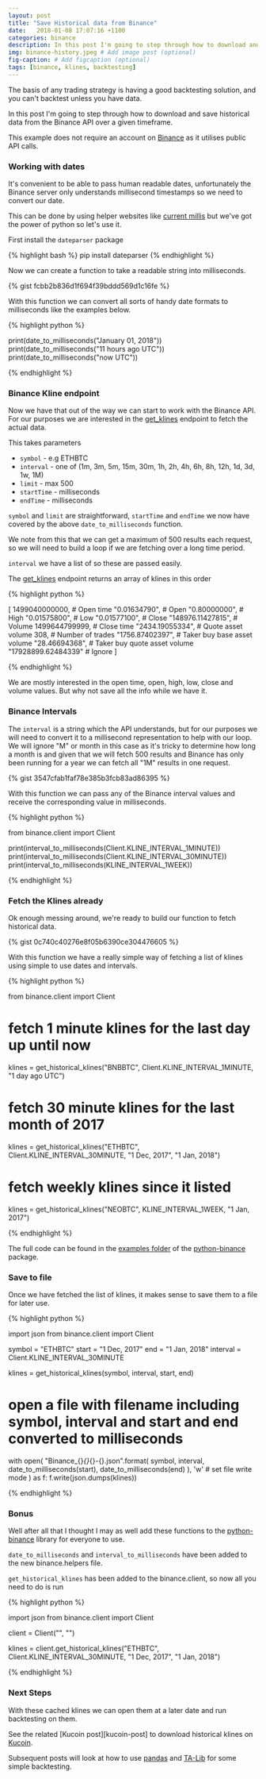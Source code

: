 ```yaml
---
layout: post
title: "Save Historical data from Binance"
date:   2018-01-08 17:07:16 +1100
categories: binance
description: In this post I'm going to step through how to download and save historical data from the Binance API over a given timeframe
img: binance-history.jpeg # Add image post (optional)
fig-caption: # Add figcaption (optional)
tags: [binance, klines, backtesting]
---
```

The basis of any trading strategy is having a good backtesting solution, and you can't backtest unless you have data.

In this post I'm going to step through how to download and save historical data from the Binance API over a given timeframe.

This example does not require an account on [Binance][binance] as it utilises public API calls.

### Working with dates

It's convenient to be able to pass human readable dates, unfortunately the Binance server only understands millisecond timestamps 
so we need to convert our date.

This can be done by using helper websites like [current millis][current-millis] but we've got the power of python so let's use it.

First install the `dateparser` package

{% highlight bash %}
pip install dateparser
{% endhighlight %}

Now we can create a function to take a readable string into milliseconds. 

{% gist fcbb2b836d1f694f39bddd569d1c16fe %}

With this function we can convert all sorts of handy date formats to milliseconds like the examples below.

{% highlight python %}

print(date_to_milliseconds("January 01, 2018"))
print(date_to_milliseconds("11 hours ago UTC"))
print(date_to_milliseconds("now UTC"))

{% endhighlight %}

### Binance Kline endpoint

Now we have that out of the way we can start to work with the Binance API. 
For our purposes we are interested in the [get_klines][get_klines] endpoint to fetch the actual data.

This takes parameters

- `symbol` - e.g ETHBTC
- `interval` - one of (1m, 3m, 5m, 15m, 30m, 1h, 2h, 4h, 6h, 8h, 12h, 1d, 3d, 1w, 1M)
- `limit` - max 500
- `startTime` - milliseconds
- `endTime` - milliseconds

`symbol` and `limit` are straightforward, `startTime` and `endTime` we now have covered by the above `date_to_milliseconds` function.

We note from this that we can get a maximum of 500 results each request, so we will need to build a loop if we are fetching over a long time period.

`interval` we have a list of so these are passed easily.

The [get_klines][get_klines] endpoint returns an array of klines in this order

{% highlight python %}

  [
    1499040000000,      # Open time
    "0.01634790",       # Open
    "0.80000000",       # High
    "0.01575800",       # Low
    "0.01577100",       # Close
    "148976.11427815",  # Volume
    1499644799999,      # Close time
    "2434.19055334",    # Quote asset volume
    308,                # Number of trades
    "1756.87402397",    # Taker buy base asset volume
    "28.46694368",      # Taker buy quote asset volume
    "17928899.62484339" # Ignore
  ]
  
{% endhighlight %}

We are mostly interested in the open time, open, high, low, close and volume values. But why not save all the info while we have it.

### Binance Intervals

The `interval` is a string which the API understands, but for our purposes we will need to convert it to a millisecond representation to help with our loop.
We will ignore "M" or month in this case as it's tricky to determine how long a month is and given that we will fetch 500 results and Binance has only  been running for a year we 
can fetch all "1M" results in one request.

{% gist 3547cfab1faf78e385b3fcb83ad86395 %}

With this function we can pass any of the Binance interval values and receive the corresponding value in milliseconds.

{% highlight python %}

from binance.client import Client

print(interval_to_milliseconds(Client.KLINE_INTERVAL_1MINUTE))
print(interval_to_milliseconds(Client.KLINE_INTERVAL_30MINUTE))
print(interval_to_milliseconds(KLINE_INTERVAL_1WEEK))

{% endhighlight %}

### Fetch the Klines already

Ok enough messing around, we're ready to build our function to fetch historical data.

{% gist 0c740c40276e8f05b6390ce304476605 %}

With this function we have a really simple way of fetching a list of klines using simple to use dates and intervals.

{% highlight python %}

from binance.client import Client

# fetch 1 minute klines for the last day up until now
klines = get_historical_klines("BNBBTC", Client.KLINE_INTERVAL_1MINUTE, "1 day ago UTC")

# fetch 30 minute klines for the last month of 2017
klines = get_historical_klines("ETHBTC", Client.KLINE_INTERVAL_30MINUTE, "1 Dec, 2017", "1 Jan, 2018")

# fetch weekly klines since it listed
klines = get_historical_klines("NEOBTC", KLINE_INTERVAL_1WEEK, "1 Jan, 2017")

{% endhighlight %}

The full code can be found in the [examples folder][binance-examples] of the [python-binance][python-binance] package. 

### Save to file

Once we have fetched the list of klines, it makes sense to save them to a file for later use.

{% highlight python %}

import json
from binance.client import Client

symbol = "ETHBTC"
start = "1 Dec, 2017"
end = "1 Jan, 2018"
interval = Client.KLINE_INTERVAL_30MINUTE

klines = get_historical_klines(symbol, interval, start, end)

# open a file with filename including symbol, interval and start and end converted to milliseconds
with open(
    "Binance_{}_{}_{}-{}.json".format(
        symbol, 
        interval, 
        date_to_milliseconds(start),
        date_to_milliseconds(end)
    ),
    'w' # set file write mode
) as f:
    f.write(json.dumps(klines))
            
{% endhighlight %}

### Bonus

Well after all that I thought I may as well add these functions to the [python-binance][python-binance] library for everyone to use.

`date_to_milliseconds` and `interval_to_milliseconds` have been added to the new binance.helpers file.

`get_historical_klines` has been added to the binance.client, so now all you need to do is run


{% highlight python %}

import json
from binance.client import Client

client = Client("", "")

klines = client.get_historical_klines("ETHBTC", Client.KLINE_INTERVAL_30MINUTE, "1 Dec, 2017", "1 Jan, 2018")
            
{% endhighlight %}

### Next Steps

With these cached klines we can open them at a later date and run backtesting on them.

See the related [Kucoin post][kucoin-post] to download historical klines on [Kucoin][kucoin].


Subsequent posts will look at how to use [pandas][pandas] and [TA-Lib][ta-lib] for some simple backtesting.

[current-millis]: https://currentmillis.com/
[binance]: https://www.binance.com/en/register?ref=KNNBYWG8
[kucoin]: https://www.kucoin.com/#/?r=E42cWB
[get_klines]: https://python-binance.readthedocs.io/en/latest/binance.html#binance.client.Client.get_klines
[binance-examples]: https://github.com/sammchardy/python-binance/tree/master/examples
[python-binance]: https://github.com/sammchardy/python-binance
[pandas]: https://pandas.pydata.org/
[ta-lib]: https://github.com/mrjbq7/ta-lib